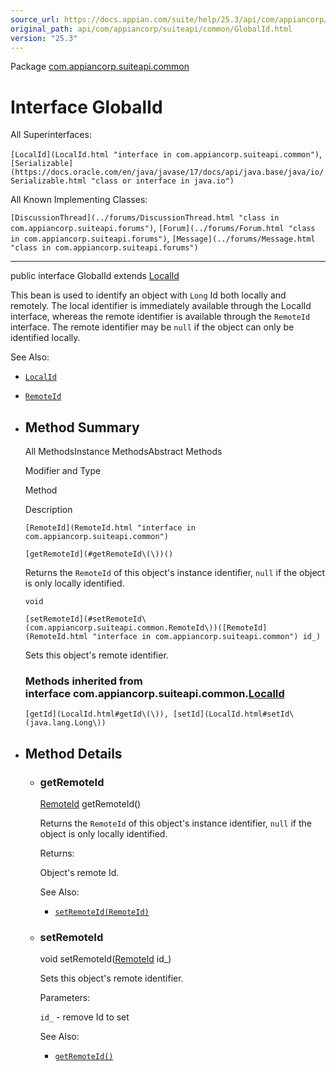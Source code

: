```yaml
---
source_url: https://docs.appian.com/suite/help/25.3/api/com/appiancorp/suiteapi/common/GlobalId.html
original_path: api/com/appiancorp/suiteapi/common/GlobalId.html
version: "25.3"
---
```


Package [com.appiancorp.suiteapi.common](package-summary.html)

# Interface GlobalId

All Superinterfaces:

`[LocalId](LocalId.html "interface in com.appiancorp.suiteapi.common")`, `[Serializable](https://docs.oracle.com/en/java/javase/17/docs/api/java.base/java/io/Serializable.html "class or interface in java.io")`

All Known Implementing Classes:

`[DiscussionThread](../forums/DiscussionThread.html "class in com.appiancorp.suiteapi.forums")`, `[Forum](../forums/Forum.html "class in com.appiancorp.suiteapi.forums")`, `[Message](../forums/Message.html "class in com.appiancorp.suiteapi.forums")`

* * *

public interface GlobalId extends [LocalId](LocalId.html "interface in com.appiancorp.suiteapi.common")

This bean is used to identify an object with `Long` Id both locally and remotely. The local identifier is immediately available through the LocalId interface, whereas the remote identifier is available through the `RemoteId` interface. The remote identifier may be `null` if the object can only be identified locally.

See Also:

-   [`LocalId`](LocalId.html "interface in com.appiancorp.suiteapi.common")
-   [`RemoteId`](RemoteId.html "interface in com.appiancorp.suiteapi.common")

-   ## Method Summary

    All MethodsInstance MethodsAbstract Methods

    Modifier and Type

    Method

    Description

    `[RemoteId](RemoteId.html "interface in com.appiancorp.suiteapi.common")`

    `[getRemoteId](#getRemoteId\(\))()`

    Returns the `RemoteId` of this object's instance identifier, `null` if the object is only locally identified.

    `void`

    `[setRemoteId](#setRemoteId\(com.appiancorp.suiteapi.common.RemoteId\))([RemoteId](RemoteId.html "interface in com.appiancorp.suiteapi.common") id_)`

    Sets this object's remote identifier.

    ### Methods inherited from interface com.appiancorp.suiteapi.common.[LocalId](LocalId.html "interface in com.appiancorp.suiteapi.common")

    `[getId](LocalId.html#getId\(\)), [setId](LocalId.html#setId\(java.lang.Long\))`

-   ## Method Details

    -   ### getRemoteId

        [RemoteId](RemoteId.html "interface in com.appiancorp.suiteapi.common") getRemoteId()

        Returns the `RemoteId` of this object's instance identifier, `null` if the object is only locally identified.

        Returns:

        Object's remote Id.

        See Also:

        -   [`setRemoteId(RemoteId)`](#setRemoteId\(com.appiancorp.suiteapi.common.RemoteId\))

    -   ### setRemoteId

        void setRemoteId([RemoteId](RemoteId.html "interface in com.appiancorp.suiteapi.common") id\_)

        Sets this object's remote identifier.

        Parameters:

        `id_` - remove Id to set

        See Also:

        -   [`getRemoteId()`](#getRemoteId\(\))
